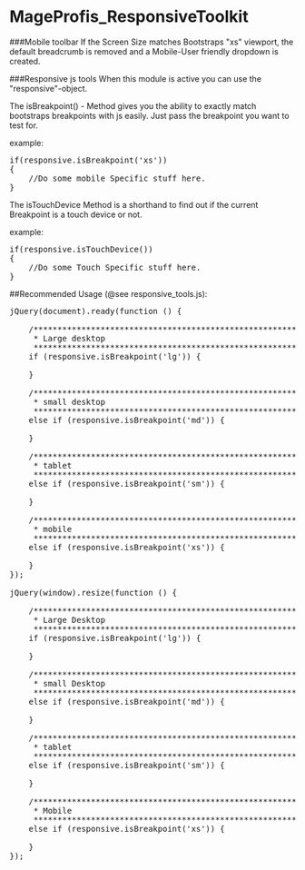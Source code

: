 # MageProfis_ResponsiveToolkit

###Mobile toolbar
If the Screen Size matches Bootstraps "xs" viewport,
the default breadcrumb is removed and a Mobile-User friendly dropdown is created.

###Responsive js tools
When this module is active you can use the "responsive"-object.

The isBreakpoint() - Method gives you the ability to exactly match bootstraps 
breakpoints with js easily. Just pass the breakpoint you want to test for.

example:

<pre>
if(responsive.isBreakpoint('xs'))
{
    //Do some mobile Specific stuff here.
}
</pre>

The isTouchDevice Method is a shorthand to find out if the current
Breakpoint is a touch device or not.

example:

<pre>
if(responsive.isTouchDevice())
{
    //Do some Touch Specific stuff here.
}
</pre>

##Recommended Usage (@see responsive_tools.js):
<pre>
jQuery(document).ready(function () {

    /*******************************************************
     * Large desktop
     *******************************************************/
    if (responsive.isBreakpoint('lg')) {

    }

    /*******************************************************
     * small desktop
     *******************************************************/
    else if (responsive.isBreakpoint('md')) {
        
    }

    /*******************************************************
     * tablet
     *******************************************************/
    else if (responsive.isBreakpoint('sm')) {

    }

    /*******************************************************
     * mobile
     *******************************************************/
    else if (responsive.isBreakpoint('xs')) {

    }
});

jQuery(window).resize(function () {

    /*******************************************************
     * Large Desktop
     *******************************************************/
    if (responsive.isBreakpoint('lg')) {

    }

    /*******************************************************
     * small Desktop
     *******************************************************/
    else if (responsive.isBreakpoint('md')) {

    }

    /*******************************************************
     * tablet
     *******************************************************/
    else if (responsive.isBreakpoint('sm')) {

    }

    /*******************************************************
     * Mobile
     *******************************************************/
    else if (responsive.isBreakpoint('xs')) {

    }
});
</pre>
